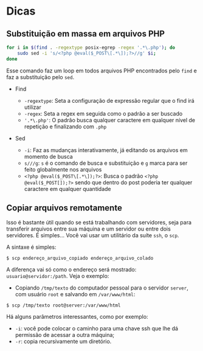 Dicas
=====

Substituição em massa em arquivos PHP
-------------------------------------

~~~ bash
for i in $(find . -regextype posix-egrep -regex '.*\.php'); do 
    sudo sed -i 's/<?php @eval($_POST\[.*\]);?>//g' $i; 
done
~~~

Esse comando faz um loop em todos arquivos PHP encontrados pelo `find` e faz a substituição pelo `sed`.

* Find
    * `-regextype`: Seta a configuração de expressão regular que o find irá utilizar
    * `-regex`: Seta a regex em seguida como o padrão a ser buscado
    * `'.*\.php'`: O padrão busca qualquer caractere em qualquer nível de repetição e finalizando com `.php`

* Sed
    * `-i`: Faz as mudanças interativamente, já editando os arquivos em momento de busca
    * `s///g`: `s` é o comando de busca e substituição e `g` marca para ser feito globalmente nos arquivos
    * `<?php @eval($_POST\[.*\]);?>`: Busca o padrão `<?php @eval($_POST[]);?>` sendo que dentro do post poderia ter qualquer caractere em qualquer quantidade

Copiar arquivos remotamente
---------------------------

Isso é bastante útil quando se está trabalhando com servidores, seja para transferir arquivos entre sua máquina e um servidor ou entre dois servidores. É simples... Você vai usar um utilitário da suíte `ssh`, o `scp`.

A sintaxe é simples:

~~~
$ scp endereço_arquivo_copiado endereço_arquivo_colado
~~~

A diferença vai só como o endereço será mostrado: `usuario@servidor:/path`. Veja o exemplo:

* Copiando `/tmp/texto` do computador pessoal para o servidor `server`, com usuário `root` e salvando em `/var/www/html`:

~~~
$ scp /tmp/texto root@server:/var/www/html
~~~

Há alguns parâmetros interessantes, como por exemplo:

* `-i`: você pode colocar o caminho para uma chave ssh que lhe dá permissão de acessar a outra máquina;
* `-r`: copia recursivamente um diretório.
